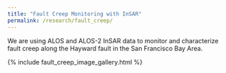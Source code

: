 ```yaml
---
title: "Fault Creep Monitoring with InSAR"
permalink: /research/fault_creep/
---
```


We are using ALOS and ALOS-2 InSAR data to monitor and characterize fault creep along the Hayward fault in the San Francisco Bay Area.

{% include fault_creep_image_gallery.html %}
